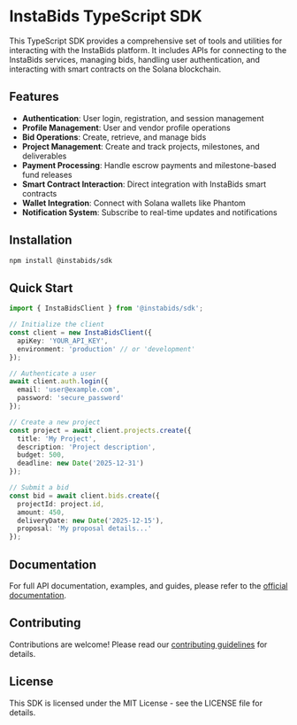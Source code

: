 # InstaBids TypeScript SDK

This TypeScript SDK provides a comprehensive set of tools and utilities for interacting with the InstaBids platform. It includes APIs for connecting to the InstaBids services, managing bids, handling user authentication, and interacting with smart contracts on the Solana blockchain.

## Features

- **Authentication**: User login, registration, and session management
- **Profile Management**: User and vendor profile operations
- **Bid Operations**: Create, retrieve, and manage bids
- **Project Management**: Create and track projects, milestones, and deliverables
- **Payment Processing**: Handle escrow payments and milestone-based fund releases
- **Smart Contract Interaction**: Direct integration with InstaBids smart contracts
- **Wallet Integration**: Connect with Solana wallets like Phantom
- **Notification System**: Subscribe to real-time updates and notifications

## Installation

```bash
npm install @instabids/sdk
```

## Quick Start

```typescript
import { InstaBidsClient } from '@instabids/sdk';

// Initialize the client
const client = new InstaBidsClient({
  apiKey: 'YOUR_API_KEY',
  environment: 'production' // or 'development'
});

// Authenticate a user
await client.auth.login({
  email: 'user@example.com',
  password: 'secure_password'
});

// Create a new project
const project = await client.projects.create({
  title: 'My Project',
  description: 'Project description',
  budget: 500,
  deadline: new Date('2025-12-31')
});

// Submit a bid
const bid = await client.bids.create({
  projectId: project.id,
  amount: 450,
  deliveryDate: new Date('2025-12-15'),
  proposal: 'My proposal details...'
});
```

## Documentation

For full API documentation, examples, and guides, please refer to the [official documentation](https://docs.instabids.com).

## Contributing

Contributions are welcome! Please read our [contributing guidelines](CONTRIBUTING.md) for details.

## License

This SDK is licensed under the MIT License - see the LICENSE file for details.
